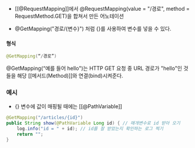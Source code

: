 - [[@RequestMapping]]에서 @RequestMapping(value = "/경로", method = RequestMethod.GET)을 합쳐서 만든 어노테이션

- @GetMapping("경로/{변수}") 처럼 {}를 사용하여 변수를 넣을 수 있다.

#### 형식
```java
@GetMapping(“/경로”)
```

@GetMapping(“예를 들어 hello")는 HTTP GET 요청 중 URL 경로가 "hello"인 것들을 해당 [[메서드(Method)]]와 연결(bind)시켜준다.


### 예시
- {} 변수에 값이 매핑될 때에는 [[@PathVariable]]

```java
@GetMapping("/articles/{id}")  
public String show(@PathVariable Long id) { // 매개변수로 id 받아 오기  
    log.info("id = " + id); // id를 잘 받았는지 확인하는 로그 찍기  
    return "";  
}
```